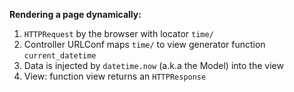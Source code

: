 **Rendering a page dynamically:**  
1. `HTTPRequest` by the browser with locator `time/`
2. Controller URLConf maps `time/` to view generator function `current_datetime`
3. Data is injected by `datetime.now` (a.k.a the Model) into the view
3. View: function view returns an `HTTPResponse`